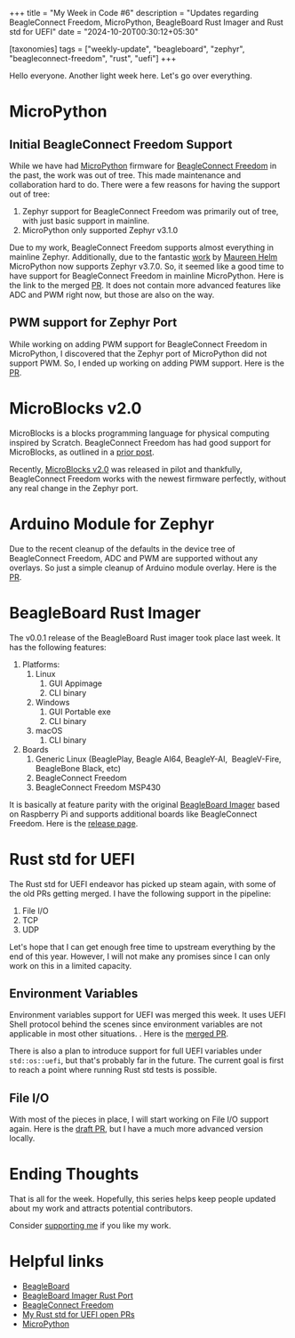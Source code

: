 +++
title = "My Week in Code #6"
description = "Updates regarding BeagleConnect Freedom, MicroPython, BeagleBoard Rust Imager and Rust std for UEFI"
date = "2024-10-20T00:30:12+05:30"

[taxonomies]
tags = ["weekly-update", "beagleboard", "zephyr", "beagleconnect-freedom", "rust", "uefi"]
+++

Hello everyone. Another light week here. Let's go over everything.

# MicroPython

## Initial BeagleConnect Freedom Support

While we have had [MicroPython](https://micropython.org/) firmware for [BeagleConnect Freedom](https://www.beagleboard.org/boards/beagleconnect-freedom) in the past, the work was out of tree. This made maintenance and collaboration hard to do. There were a few reasons for having the support out of tree:

1. Zephyr support for BeagleConnect Freedom was primarily out of tree, with just basic support in mainline.
2. MicroPython only supported Zephyr v3.1.0

Due to my work, BeagleConnect Freedom supports almost everything in mainline Zephyr. Additionally, due to the fantastic [work](https://github.com/micropython/micropython/pull/9335) by [Maureen Helm](https://github.com/MaureenHelm) MicroPython now supports Zephyr v3.7.0. So, it seemed like a good time to have support for BeagleConnect Freedom in mainline MicroPython. Here is the link to the merged [PR](https://github.com/micropython/micropython/pull/15959). It does not contain more advanced features like ADC and PWM right now, but those are also on the way.

## PWM support for Zephyr Port

While working on adding PWM support for BeagleConnect Freedom in MicroPython, I discovered that the Zephyr port of MicroPython did not support PWM. So, I ended up working on adding PWM support. Here is the [PR](https://github.com/micropython/micropython/pull/16046).

# MicroBlocks v2.0

MicroBlocks is a blocks programming language for physical computing inspired by Scratch. BeagleConnect Freedom has had good support for MicroBlocks, as outlined in a [prior post](@/blog/post31.md).

Recently, [MicroBlocks v2.0](https://microblocks.fun/blog/2024-10-19-microblocks-2.0-launch/) was released in pilot and thankfully, BeagleConnect Freedom works with the newest firmware perfectly, without any real change in the Zephyr port.

# Arduino Module for Zephyr

Due to the recent cleanup of the defaults in the device tree of BeagleConnect Freedom, ADC and PWM are supported without any overlays. So just a simple cleanup of Arduino module overlay. Here is the [PR](https://github.com/zephyrproject-rtos/gsoc-2022-arduino-core/pull/124).

# BeagleBoard Rust Imager

The v0.0.1 release of the BeagleBoard Rust imager took place last week. It has the following features:

1. Platforms:
    1. Linux
        1. GUI Appimage
        2. CLI binary
    2. Windows
        1. GUI Portable exe
        2. CLI binary
    3. macOS
        1. CLI binary
2. Boards
    1. Generic Linux (BeaglePlay, Beagle AI64, BeagleY-AI,  BeagleV-Fire, BeagleBone Black, etc)
    2. BeagleConnect Freedom
    3. BeagleConnect Freedom MSP430

It is basically at feature parity with the original [BeagleBoard Imager](https://www.beagleboard.org/bb-imager) based on Raspberry Pi and supports additional boards like BeagleConnect Freedom. Here is the [release page](https://openbeagle.org/ayush1325/bb-imager-rs/-/releases/v0.0.1).

# Rust std for UEFI

The Rust std for UEFI endeavor has picked up steam again, with some of the old PRs getting merged. I have the following support in the pipeline:

1. File I/O
2. TCP
3. UDP

Let's hope that I can get enough free time to upstream everything by the end of this year. However, I will not make any promises since I can only work on this in a limited capacity.

## Environment Variables

Environment variables support for UEFI was merged this week. It uses UEFI Shell protocol behind the scenes since environment variables are not applicable in most other situations. . Here is the [merged PR](https://github.com/rust-lang/rust/pull/127462).

There is also a plan to introduce support for full UEFI variables under `std::os::uefi`, but that's probably far in the future. The current goal is first to reach a point where running Rust std tests is possible.

## File I/O

With most of the pieces in place, I will start working on File I/O support again. Here is the [draft PR](https://github.com/rust-lang/rust/pull/129700), but I have a much more advanced version locally.

# Ending Thoughts

That is all for the week. Hopefully, this series helps keep people updated about my work and attracts potential contributors.

Consider [supporting me](@/pages/about.md) if you like my work.

# Helpful links
- [BeagleBoard](https://www.beagleboard.org/)
- [BeagleBoard Imager Rust Port](https://openbeagle.org/ayush1325/bb-imager-rs)
- [BeagleConnect Freedom](https://www.beagleboard.org/boards/beagleconnect-freedom)
- [My Rust std for UEFI open PRs](https://github.com/rust-lang/rust/pulls/Ayush1325)
- [MicroPython](https://micropython.org/)
